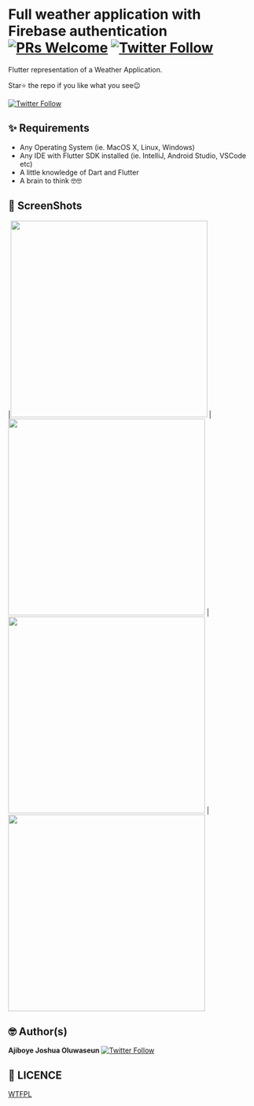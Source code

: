 # Full weather application with Firebase authentication [![PRs Welcome](https://img.shields.io/twitter/follow/joshcre8tor.svg?style=flat-square)](http://makeapullrequest.com) [![Twitter Follow](https://img.shields.io/twitter/follow/joshcre8tor.svg?style=social)](https://twitter.com/localdev_)

Flutter representation of a Weather Application.

Star⭐ the repo if you like what you see😉

[![Twitter Follow](https://img.shields.io/twitter/follow/joshcre8tor.svg?style=social)](https://twitter.com/localdev_)


## ✨ Requirements
* Any Operating System (ie. MacOS X, Linux, Windows)
* Any IDE with Flutter SDK installed (ie. IntelliJ, Android Studio, VSCode etc)
* A little knowledge of Dart and Flutter
* A brain to think 🤓🤓


## 📸 ScreenShots

|<img src="https://i.ibb.co/kHBB5SL/Screenshot-2020-12-16-12-51-57-735-com-example-weather-interview.jpg" width="400">
|<img src="https://i.ibb.co/5YXTDRY/Screenshot-2020-12-16-12-52-25-512-com-example-weather-interview.jpg" width="400">
|<img src="https://i.ibb.co/1Mfwpb8/Screenshot-2020-12-16-12-52-33-751-com-example-weather-interview.jpg" width="400">
|<img src="https://i.ibb.co/k2k7RyV/Screenshot-2020-12-16-12-52-58-781-com-example-weather-interview.jpg" width="400">

## 🤓 Author(s)
**Ajiboye Joshua Oluwaseun** [![Twitter Follow](https://img.shields.io/twitter/follow/joshcre8tor.svg?style=social)](https://twitter.com/localdev_)


## 🔖 LICENCE
[WTFPL](http://www.wtfpl.net/about/)
